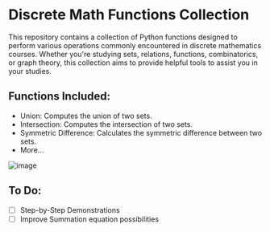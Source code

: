 # Discrete Math Functions Collection
This repository contains a collection of Python functions designed to perform various operations commonly encountered in discrete mathematics courses. Whether you're studying sets, relations, functions, combinatorics, or graph theory, this collection aims to provide helpful tools to assist you in your studies.

## Functions Included:
 - Union: Computes the union of two sets.
 - Intersection: Computes the intersection of two sets.
 - Symmetric Difference: Calculates the symmetric difference between two sets.
 - More...

![image](https://github.com/joaoguilhermemendes/DiscreteMathLib_UFF/assets/68798128/a4fd6ee6-c3b2-405a-89c7-e741368fd11c)

## To Do:
 - [ ] Step-by-Step Demonstrations
 - [ ] Improve Summation equation possibilities
